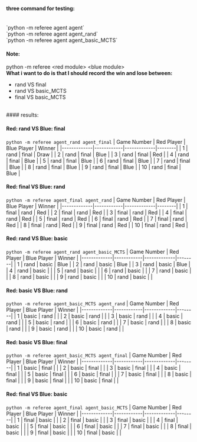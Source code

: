 #### three command for testing:
<br>
`python -m referee agent agent`
<br>
`python -m referee agent agent_rand`
<br>
`python -m referee agent agent_basic_MCTS`

#### Note:<br>
python -m referee <red module\> <blue module\>
<br>
**What i want to do is that I should record the win and lose between:**
- rand VS final
- rand VS basic_MCTS
- final VS basic_MCTS
<br>
#### results:
<br>

#### Red: rand VS Blue: final
`python -m referee agent_rand agent_final`
| Game Number | Red Player | Blue Player | Winner |
|-------------|------------|-------------|--------|
| 1           | rand       | final       | Draw   |
| 2           | rand       | final       | Blue   |
| 3           | rand       | final       | Red    |
| 4           | rand       | final       | Blue   |
| 5           | rand       | final       | Blue   |
| 6           | rand       | final       | Blue   |
| 7           | rand       | final       | Blue   |
| 8           | rand       | final       | Blue   |
| 9           | rand       | final       | Blue   |
| 10          | rand       | final       | Blue   |

#### Red: final VS Blue: rand
`python -m referee agent_final agent_rand`
| Game Number | Red Player | Blue Player | Winner |
|-------------|------------|-------------|--------|
| 1           | final      | rand        | Red    |
| 2           | final      | rand        | Red    |
| 3           | final      | rand        | Red    |
| 4           | final      | rand        | Red    |
| 5           | final      | rand        | Red    |
| 6           | final      | rand        | Red    |
| 7           | final      | rand        | Red    |
| 8           | final      | rand        | Red    |
| 9           | final      | rand        | Red    |
| 10          | final      | rand        | Red    |

#### Red: rand VS Blue: basic
`python -m referee agent_rand agent_basic_MCTS`
| Game Number | Red Player | Blue Player | Winner |
|-------------|------------|-------------|--------|
| 1           | rand       | basic       | Blue   |
| 2           | rand       | basic       | Blue   |
| 3           | rand       | basic       | Blue   |
| 4           | rand       | basic       |        |
| 5           | rand       | basic       |        |
| 6           | rand       | basic       |        |
| 7           | rand       | basic       |        |
| 8           | rand       | basic       |        |
| 9           | rand       | basic       |        |
| 10          | rand       | basic       |        |

#### Red: basic VS Blue: rand
`python -m referee agent_basic_MCTS agent_rand`
| Game Number | Red Player | Blue Player | Winner |
|-------------|------------|-------------|--------|
| 1           | basic      | rand        |        |
| 2           | basic      | rand        |        |
| 3           | basic      | rand        |        |
| 4           | basic      | rand        |        |
| 5           | basic      | rand        |        |
| 6           | basic      | rand        |        |
| 7           | basic      | rand        |        |
| 8           | basic      | rand        |        |
| 9           | basic      | rand        |        |
| 10          | basic      | rand        |        |

#### Red: basic VS Blue: final
`python -m referee agent_basic_MCTS agent_final`
| Game Number | Red Player | Blue Player | Winner |
|-------------|------------|-------------|--------|
| 1           | basic      | final       |        |
| 2           | basic      | final       |        |
| 3           | basic      | final       |        |
| 4           | basic      | final       |        |
| 5           | basic      | final       |        |
| 6           | basic      | final       |        |
| 7           | basic      | final       |        |
| 8           | basic      | final       |        |
| 9           | basic      | final       |        |
| 10          | basic      | final       |        |

#### Red: final VS Blue: basic
`python -m referee agent_final agent_basic_MCTS`
| Game Number | Red Player | Blue Player | Winner |
|-------------|------------|-------------|--------|
| 1           | final      | basic       |        |
| 2           | final      | basic       |        |
| 3           | final      | basic       |        |
| 4           | final      | basic       |        |
| 5           | final      | basic       |        |
| 6           | final      | basic       |        |
| 7           | final      | basic       |        |
| 8           | final      | basic       |        |
| 9           | final      | basic       |        |
| 10          | final      | basic       |        |

